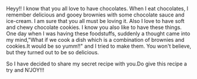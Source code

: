 Heyy!!
I know that you all love to have chocolates.
When I eat chocolates, I remember delicious and gooey brownies with some chocolate sauce and ice-cream.
I am sure that you all must be loving it.
Also I love to have soft and chewy chocolate cookies.
I know you also like to have these things.
One day when I was having these foodstuffs, suddenly a thought came into my mind,"What if we cook a dish which is a combination of brownies and cookies.It would be so yumm!!" and I tried to make them.
You won't believe, but they turned out to be so delicious.

So I have decided to share my secret recipe with you.Do give this recipe a try and
                         N'JOY!!!  